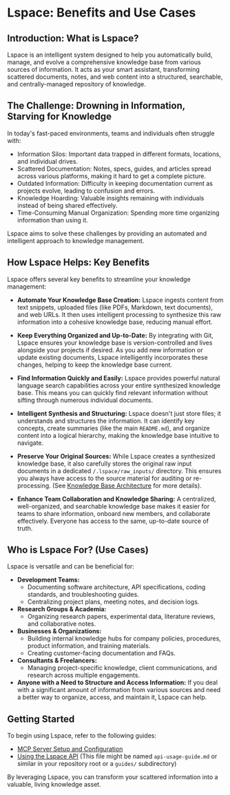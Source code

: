 # Lspace: Benefits and Use Cases

## Introduction: What is Lspace?

Lspace is an intelligent system designed to help you automatically build, manage, and evolve a comprehensive knowledge base from various sources of information. It acts as your smart assistant, transforming scattered documents, notes, and web content into a structured, searchable, and centrally-managed repository of knowledge.

## The Challenge: Drowning in Information, Starving for Knowledge

In today's fast-paced environments, teams and individuals often struggle with:

*   Information Silos: Important data trapped in different formats, locations, and individual drives.
*   Scattered Documentation: Notes, specs, guides, and articles spread across various platforms, making it hard to get a complete picture.
*   Outdated Information: Difficulty in keeping documentation current as projects evolve, leading to confusion and errors.
*   Knowledge Hoarding: Valuable insights remaining with individuals instead of being shared effectively.
*   Time-Consuming Manual Organization: Spending more time organizing information than using it.

Lspace aims to solve these challenges by providing an automated and intelligent approach to knowledge management.

## How Lspace Helps: Key Benefits

Lspace offers several key benefits to streamline your knowledge management:

*   **Automate Your Knowledge Base Creation:**
    Lspace ingests content from text snippets, uploaded files (like PDFs, Markdown, text documents), and web URLs. It then uses intelligent processing to synthesize this raw information into a cohesive knowledge base, reducing manual effort.

*   **Keep Everything Organized and Up-to-Date:**
    By integrating with Git, Lspace ensures your knowledge base is version-controlled and lives alongside your projects if desired. As you add new information or update existing documents, Lspace intelligently incorporates these changes, helping to keep the knowledge base current.

*   **Find Information Quickly and Easily:**
    Lspace provides powerful natural language search capabilities across your entire synthesized knowledge base. This means you can quickly find relevant information without sifting through numerous individual documents.

*   **Intelligent Synthesis and Structuring:**
    Lspace doesn't just store files; it understands and structures the information. It can identify key concepts, create summaries (like the main `README.md`), and organize content into a logical hierarchy, making the knowledge base intuitive to navigate.

*   **Preserve Your Original Sources:**
    While Lspace creates a synthesized knowledge base, it also carefully stores the original raw input documents in a dedicated `/.lspace/raw_inputs/` directory. This ensures you always have access to the source material for auditing or re-processing. (See [Knowledge Base Architecture](./knowledge-base-architecture.md) for more details).

*   **Enhance Team Collaboration and Knowledge Sharing:**
    A centralized, well-organized, and searchable knowledge base makes it easier for teams to share information, onboard new members, and collaborate effectively. Everyone has access to the same, up-to-date source of truth.

## Who is Lspace For? (Use Cases)

Lspace is versatile and can be beneficial for:

*   **Development Teams:**
    *   Documenting software architecture, API specifications, coding standards, and troubleshooting guides.
    *   Centralizing project plans, meeting notes, and decision logs.
*   **Research Groups & Academia:**
    *   Organizing research papers, experimental data, literature reviews, and collaborative notes.
*   **Businesses & Organizations:**
    *   Building internal knowledge hubs for company policies, procedures, product information, and training materials.
    *   Creating customer-facing documentation and FAQs.
*   **Consultants & Freelancers:**
    *   Managing project-specific knowledge, client communications, and research across multiple engagements.
*   **Anyone with a Need to Structure and Access Information:**
    If you deal with a significant amount of information from various sources and need a better way to organize, access, and maintain it, Lspace can help.

## Getting Started

To begin using Lspace, refer to the following guides:
*   [MCP Server Setup and Configuration](./mcp-server/setup-and-configuration.md)
*   [Using the Lspace API](./api-usage-guide.md) (This file might be named `api-usage-guide.md` or similar in your repository root or a `guides/` subdirectory)

By leveraging Lspace, you can transform your scattered information into a valuable, living knowledge asset.
